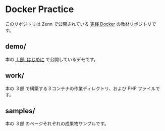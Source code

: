 # Docker Practice

このリポジトリは Zenn で公開されている [実践 Docker](https://zenn.dev/suzuki_hoge/books/2022-03-docker-practice-8ae36c33424b59) の教材リポジトリです。

## demo/
本の [１部: はじめに](https://zenn.dev/suzuki_hoge/books/2022-03-docker-practice-8ae36c33424b59/viewer/1-1-readme#%E3%83%87%E3%83%A2) で公開しているデモです。

## work/
本の ３部 で構築する３コンテナの作業ディレクトリ、および PHP ファイルです。

## samples/
本の ３部 のページそれぞれの成果物サンプルです。
